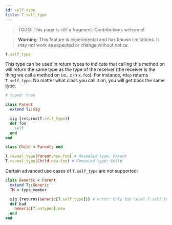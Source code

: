 ```yaml
---
id: self-type
title: T.self_type
---
```


> TODO: This page is still a fragment. Contributions welcome!

> **Warning**: This feature is experimental and has known limitations. It may
> not work as expected or change without notice.

```ruby
T.self_type
```

This type can be used in return types to indicate that calling this method on
will return the same type as the type of the receiver (the receiver is the thing
we call a method on i.e., `x` in `x.foo`). For instance, `#dup` returns
`T.self_type`. No matter what class you call it on, you will get back the same
type.

```ruby
# typed: true

class Parent
  extend T::Sig

  sig {returns(T.self_type)}
  def foo
    self
  end
end

class Child < Parent; end

T.reveal_type(Parent.new.foo) # Revealed type: Parent
T.reveal_type(Child.new.foo) # Revealed type: Child
```

Certain advanced use cases of `T.self_type` are not supported:

```ruby
class Generic < Parent
  extend T::Generic
  TM = type_member

  sig {returns(Generic[T.self_type])} # error: Only top-level T.self_type is supported
  def bad
    Generic[T.untyped].new
  end
end
```
